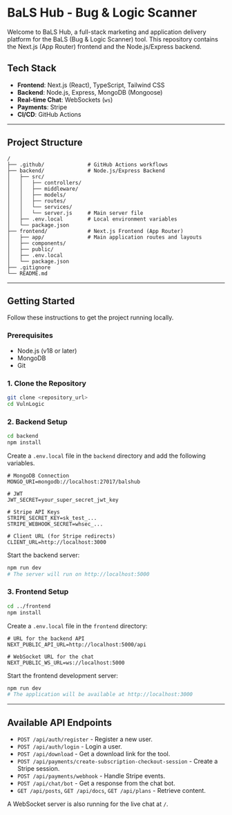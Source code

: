 # BaLS Hub - Bug & Logic Scanner

Welcome to BaLS Hub, a full-stack marketing and application delivery platform for the BaLS (Bug & Logic Scanner) tool. This repository contains the Next.js (App Router) frontend and the Node.js/Express backend.

## Tech Stack

- **Frontend**: Next.js (React), TypeScript, Tailwind CSS
- **Backend**: Node.js, Express, MongoDB (Mongoose)
- **Real-time Chat**: WebSockets (`ws`)
- **Payments**: Stripe
- **CI/CD**: GitHub Actions

---

## Project Structure

```
/
├── .github/              # GitHub Actions workflows
├── backend/              # Node.js/Express Backend
│   ├── src/
│   │   ├── controllers/
│   │   ├── middleware/
│   │   ├── models/
│   │   ├── routes/
│   │   └── services/
│   │   └── server.js     # Main server file
│   ├── .env.local        # Local environment variables
│   └── package.json
├── frontend/             # Next.js Frontend (App Router)
│   ├── app/              # Main application routes and layouts
│   ├── components/
│   ├── public/
│   ├── .env.local
│   └── package.json
├── .gitignore
└── README.md
```

---

## Getting Started

Follow these instructions to get the project running locally.

### Prerequisites

- Node.js (v18 or later)
- MongoDB
- Git

### 1. Clone the Repository

```bash
git clone <repository_url>
cd VulnLogic
```

### 2. Backend Setup

```bash
cd backend
npm install
```

Create a `.env.local` file in the `backend` directory and add the following variables.

```
# MongoDB Connection
MONGO_URI=mongodb://localhost:27017/balshub

# JWT
JWT_SECRET=your_super_secret_jwt_key

# Stripe API Keys
STRIPE_SECRET_KEY=sk_test_...
STRIPE_WEBHOOK_SECRET=whsec_...

# Client URL (for Stripe redirects)
CLIENT_URL=http://localhost:3000
```

Start the backend server:

```bash
npm run dev
# The server will run on http://localhost:5000
```

### 3. Frontend Setup

```bash
cd ../frontend
npm install
```

Create a `.env.local` file in the `frontend` directory:

```
# URL for the backend API
NEXT_PUBLIC_API_URL=http://localhost:5000/api

# WebSocket URL for the chat
NEXT_PUBLIC_WS_URL=ws://localhost:5000
```

Start the frontend development server:

```bash
npm run dev
# The application will be available at http://localhost:3000
```

---

## Available API Endpoints

- `POST /api/auth/register` - Register a new user.
- `POST /api/auth/login` - Login a user.
- `POST /api/download` - Get a download link for the tool.
- `POST /api/payments/create-subscription-checkout-session` - Create a Stripe session.
- `POST /api/payments/webhook` - Handle Stripe events.
- `POST /api/chat/bot` - Get a response from the chat bot.
- `GET /api/posts`, `GET /api/docs`, `GET /api/plans` - Retrieve content.

A WebSocket server is also running for the live chat at `/`. 